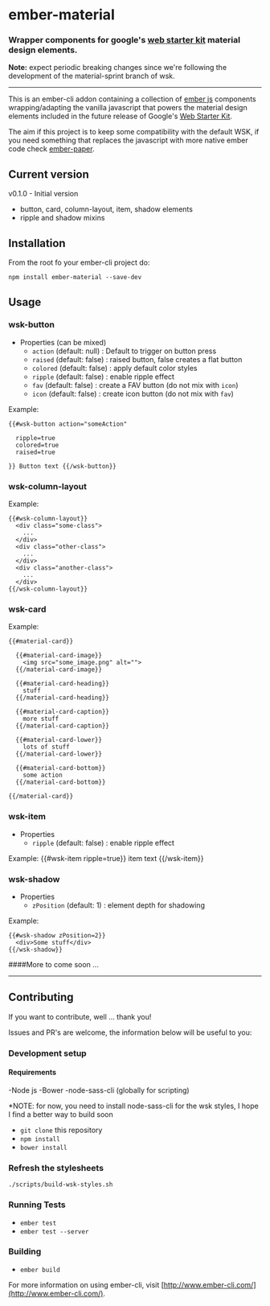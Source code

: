 # ember-material
### Wrapper components for google's [web starter kit](https://github.com/google/web-starter-kit/) material design elements. 

**Note:** expect periodic breaking changes since we're following the development of the material-sprint branch of wsk.

____

This is an ember-cli addon containing a collection of [ember js](http://emberjs.com/) 
components wrapping/adapting the vanilla javascript that powers the material 
design elements included in the future release of Google's 
[Web Starter Kit](https://github.com/google/web-starter-kit/).

The aim if this project is to keep some compatibility with the default WSK,
if you need something that replaces the javascript with more native ember
code check [ember-paper](https://github.com/miguelcobain/ember-paper).

## Current version
v0.1.0 - Initial version
  * button, card, column-layout, item, shadow elements
  * ripple and shadow mixins

## Installation
From the root fo your ember-cli project do:

    npm install ember-material --save-dev

## Usage


### wsk-button
- Properties (can be mixed)
  - `action`    (default: null)   : Default to trigger on button press
  - `raised`    (default: false)  : raised button, false creates a flat button
  - `colored`   (default: false)  : apply default color styles
  - `ripple`    (default: false)  : enable ripple effect
  - `fav`       (default: false)  : create a FAV button (do not mix with `icon`)
  - `icon`      (default: false)  : create icon button (do not mix with `fav`)

Example:

    {{#wsk-button action="someAction"

      ripple=true
      colored=true
      raised=true

    }} Button text {{/wsk-button}}


### wsk-column-layout

Example:

    {{#wsk-column-layout}}
      <div class="some-class">
        ...
      </div>
      <div class="other-class">
        ...
      </div>
      <div class="another-class">
        ...
      </div>
    {{/wsk-column-layout}}

### wsk-card

Example:

    {{#material-card}}

      {{#material-card-image}}
        <img src="some_image.png" alt="">
      {{/material-card-image}}

      {{#material-card-heading}}
        stuff
      {{/material-card-heading}}

      {{#material-card-caption}}
        more stuff
      {{/material-card-caption}}

      {{#material-card-lower}}
        lots of stuff
      {{/material-card-lower}}

      {{#material-card-bottom}}
        some action
      {{/material-card-bottom}}

    {{/material-card}}


### wsk-item

- Properties
  - `ripple`    (default: false)  : enable ripple effect

Example:
    {{#wsk-item ripple=true}} item text {{/wsk-item}}


### wsk-shadow

- Properties
  - `zPosition`    (default: 1)   : element depth for shadowing

Example:

    {{#wsk-shadow zPosition=2}}
      <div>Some stuff</div>
    {{/wsk-shadow}}


####More to come soon ...

----

## Contributing

If you want to contribute, well ... thank you! 

Issues and PR's are welcome, the information below will be useful to you:

### Development setup

#### Requirements
  -Node js
  -Bower
  -node-sass-cli (globally for scripting)

*NOTE: for now, you need to install node-sass-cli for the wsk styles, I hope I 
find a better way to build soon  

* `git clone` this repository
* `npm install`
* `bower install`

### Refresh the stylesheets
    
    ./scripts/build-wsk-styles.sh

### Running Tests

* `ember test`
* `ember test --server`

### Building

* `ember build`

For more information on using ember-cli, visit [http://www.ember-cli.com/](http://www.ember-cli.com/).
